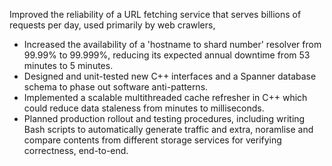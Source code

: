 Improved the reliability of a URL fetching service that serves billions of 
requests per day, used primarily by web crawlers, 

-   Increased the availability of a 'hostname to shard number' resolver from
    99.99% to 99.999%, reducing its expected annual downtime from 53 minutes to
    5 minutes.
-   Designed and unit-tested new C++ interfaces and a Spanner database schema to
    phase out software anti-patterns.
-   Implemented a scalable multithreaded cache refresher in C++ which could
    reduce data staleness from minutes to milliseconds.
-   Planned production rollout and testing procedures, including writing Bash 
    scripts to automatically generate traffic and extra, noramlise and compare 
    contents from different storage services for verifying correctness,
    end-to-end.
